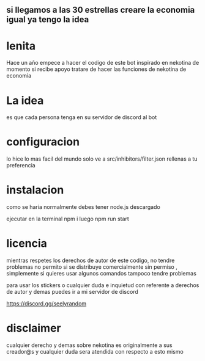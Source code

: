 
## si llegamos a las 30 estrellas creare la economia igual ya tengo la idea 
# lenita
Hace un año empece a hacer el codigo de este bot inspirado en nekotina de momento si recibe apoyo tratare de hacer las funciones de nekotina de economia

# La idea 
es que cada persona tenga en su servidor de discord al bot

# configuracion
lo hice lo mas facil del mundo solo ve a 
src/inhibitors/filter.json
rellenas a tu preferencia

# instalacion

como se haria normalmente
debes tener node.js descargado

ejecutar en la terminal
npm i 
luego 
npm run start

# licencia
mientras respetes los derechos de autor de este codigo, no tendre problemas
no permito si se distribuye comercialmente sin permiso , simplemente si quieres usar algunos comandos tampoco tendre problemas

para usar los stickers o cualquier duda e inquietud con referente a derechos de autor y demas puedes ir a mi servidor de discord

https://discord.gg/seelyrandom


# disclaimer
cualquier derecho y demas sobre nekotina es originalmente a sus creador@s y cualquier duda sera atendida con respecto a esto mismo 
